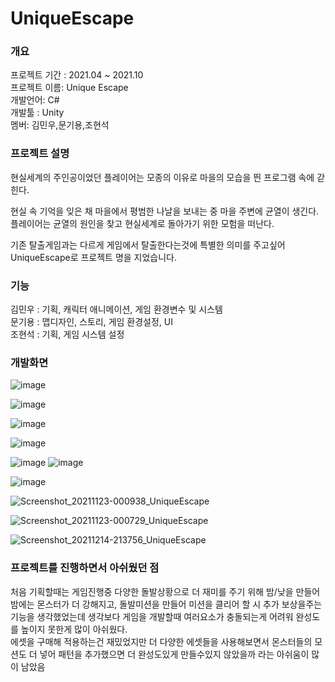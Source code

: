 # UniqueEscape

### 개요
프로젝트 기간 : 2021.04 ~ 2021.10<br>
프로젝트 이름: Unique Escape<br>
개발언어: C# <br>
개발툴 : Unity<br>
멤버: 김민우,문기용,조현석<br>

### 프로젝트 설명

현실세계의 주인공이었던 플레이어는 모종의 이유로 마을의 모습을 띈 프로그램 속에 갇힌다.

현실 속 기억을 잊은 채 마을에서 평범한 나날을 보내는 중 마을 주변에 균열이 생긴다. 플레이어는 균열의 원인을 찾고 현실세계로 돌아가기 위한 모험을 떠난다.

기존 탈출게임과는 다르게 게임에서 탈출한다는것에 특별한 의미를 주고싶어 UniqueEscape로 프로젝트 명을 지었습니다.


### 기능
김민우 : 기획, 캐릭터 애니메이션, 게임 환경변수 및 시스템<br>
문기용 : 맵디자인, 스토리, 게임 환경설정, UI<br>
조현석 : 기획, 게임 시스템 설정 <br> 

### 개발화면
![image](https://github.com/user-attachments/assets/16554e7c-c9d9-405f-a8d3-121d44ced0fa)

![image](https://github.com/user-attachments/assets/39171692-85f1-4f23-9ff6-6bd747df905f)

![image](https://github.com/user-attachments/assets/3daebcf5-04f3-476e-91c7-89b4d1756b94)

![image](https://github.com/user-attachments/assets/0f684c0d-dad0-4005-b2c9-6c69c2d3eacd)

![image](https://github.com/user-attachments/assets/1c86777c-4087-4521-b24c-01ca97ceb76c)
![image](https://github.com/user-attachments/assets/1136e078-f469-4bb8-a3b5-9ab49a34da4c)

![image](https://github.com/user-attachments/assets/6b5e849a-6600-4903-946d-5614a88f9873)

![Screenshot_20211123-000938_UniqueEscape](https://github.com/user-attachments/assets/862a3e9b-1fcd-4d79-8a62-1262f53c64dc)

![Screenshot_20211123-000729_UniqueEscape](https://github.com/user-attachments/assets/c376bf85-4180-4097-841a-8f89d050e4ac)

![Screenshot_20211214-213756_UniqueEscape](https://github.com/user-attachments/assets/8f4f7b38-12e6-4721-820a-ce5cc92c9a48)

### 프로젝트를 진행하면서 아쉬웠던 점
처음 기획할때는 게임진행중 다양한 돌발상황으로 더 재미를 주기 위해 밤/낮을 만들어 밤에는 몬스터가 더 강해지고, 돌발미션을 만들어 미션을 클리어 할 시 추가 보상을주는 기능을 생각했었는데 생각보다 게임을 개발할때 여러요소가 충돌되는게 어려워 완성도를 높이지 못한게 많이 아쉬웠다.<br>
에셋을 구매해 적용하는건 재밌었지만 더 다양한 에셋들을 사용해보면서 몬스터들의 모션도 더 넣어 패턴을 추가했으면 더 완성도있게 만들수있지 않았을까 라는 아쉬움이 많이 남았음














